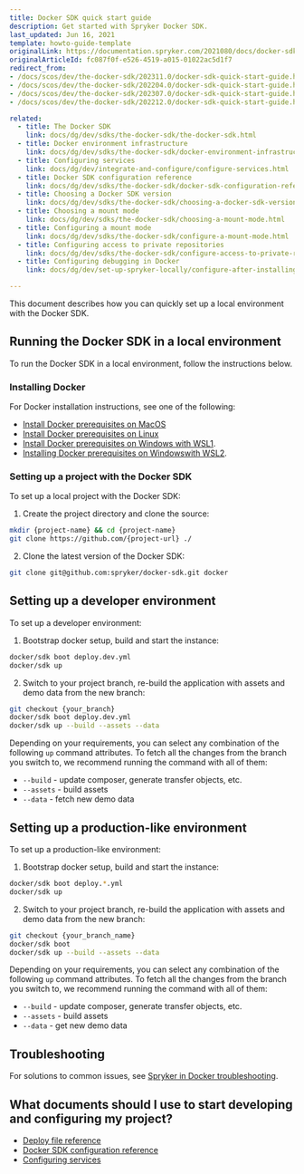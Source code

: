 ```yaml
---
title: Docker SDK quick start guide
description: Get started with Spryker Docker SDK.
last_updated: Jun 16, 2021
template: howto-guide-template
originalLink: https://documentation.spryker.com/2021080/docs/docker-sdk-quick-start-guide
originalArticleId: fc087f0f-e526-4519-a015-01022ac5d1f7
redirect_from:
- /docs/scos/dev/the-docker-sdk/202311.0/docker-sdk-quick-start-guide.html
- /docs/scos/dev/the-docker-sdk/202204.0/docker-sdk-quick-start-guide.html
- /docs/scos/dev/the-docker-sdk/202307.0/docker-sdk-quick-start-guide.html
- /docs/scos/dev/the-docker-sdk/202212.0/docker-sdk-quick-start-guide.html

related:
  - title: The Docker SDK
    link: docs/dg/dev/sdks/the-docker-sdk/the-docker-sdk.html
  - title: Docker environment infrastructure
    link: docs/dg/dev/sdks/the-docker-sdk/docker-environment-infrastructure.html
  - title: Configuring services
    link: docs/dg/dev/integrate-and-configure/configure-services.html
  - title: Docker SDK configuration reference
    link: docs/dg/dev/sdks/the-docker-sdk/docker-sdk-configuration-reference.html
  - title: Choosing a Docker SDK version
    link: docs/dg/dev/sdks/the-docker-sdk/choosing-a-docker-sdk-version.html
  - title: Choosing a mount mode
    link: docs/dg/dev/sdks/the-docker-sdk/choosing-a-mount-mode.html
  - title: Configuring a mount mode
    link: docs/dg/dev/sdks/the-docker-sdk/configure-a-mount-mode.html
  - title: Configuring access to private repositories
    link: docs/dg/dev/sdks/the-docker-sdk/configure-access-to-private-repositories.html
  - title: Configuring debugging in Docker
    link: docs/dg/dev/set-up-spryker-locally/configure-after-installing/configure-debugging.html

---
```


This document describes how you can quickly set up a local environment with the Docker SDK.

## Running the Docker SDK in a local environment

To run the Docker SDK in a local environment, follow the instructions below.

### Installing Docker

For Docker installation instructions, see one of the following:
* [Install Docker prerequisites on MacOS](/docs/dg/dev/set-up-spryker-locally/install-spryker/install-docker-prerequisites/install-docker-prerequisites-on-macos.html)
* [Install Docker prerequisites on Linux](/docs/dg/dev/set-up-spryker-locally/install-spryker/install-docker-prerequisites/install-docker-prerequisites-on-linux.html)
* [Install Docker prerequisites on Windows with WSL1](/docs/dg/dev/set-up-spryker-locally/install-spryker/install-docker-prerequisites/install-docker-prerequisites-on-windows-with-wsl1.html).
* [Installing Docker prerequisites on Windowswith WSL2](/docs/dg/dev/set-up-spryker-locally/install-spryker/install-docker-prerequisites/install-docker-prerequisites-on-windows-with-wsl2.html).

### Setting up a project with the Docker SDK

To set up a local project with the Docker SDK:

1. Create the project directory and clone the source:

```bash
mkdir {project-name} && cd {project-name}
git clone https://github.com/{project-url} ./
```

2. Clone the latest version of the Docker SDK:

```bash
git clone git@github.com:spryker/docker-sdk.git docker
```


## Setting up a developer environment

To set up a developer environment:

1. Bootstrap docker setup, build and start the instance:

```bash
docker/sdk boot deploy.dev.yml
docker/sdk up
```

2. Switch to your project branch, re-build the application with assets and demo data from the new branch:

```bash
git checkout {your_branch}
docker/sdk boot deploy.dev.yml
docker/sdk up --build --assets --data
```

Depending on your requirements, you can select any combination of the following `up` command attributes. To fetch all the changes from the branch you switch to, we recommend running the command with all of them:

- `--build` - update composer, generate transfer objects, etc.
- `--assets` - build assets
- `--data` - fetch new demo data


## Setting up a production-like environment

To set up a production-like environment:

1. Bootstrap docker setup, build and start the instance:

```bash
docker/sdk boot deploy.*.yml
docker/sdk up
```

2. Switch to your project branch, re-build the application with assets and demo data from the new branch:

```bash
git checkout {your_branch_name}
docker/sdk boot
docker/sdk up --build --assets --data
```

Depending on your requirements, you can select any combination of the following `up` command attributes. To fetch all the changes from the branch you switch to, we recommend running the command with all of them:

- `--build` - update composer, generate transfer objects, etc.
- `--assets` - build assets
- `--data` - get new demo data


## Troubleshooting

For solutions to common issues, see [Spryker in Docker troubleshooting](/docs/dg/dev/set-up-spryker-locally/troubleshooting-installation/docker-daemon-is-not-running.html).


## What documents should I use to start developing and configuring my project?

* [Deploy file reference](/docs/dg/dev/sdks/the-docker-sdk/deploy-file/deploy-file-reference.html)
* [Docker SDK configuration reference](/docs/dg/dev/sdks/the-docker-sdk/docker-sdk-configuration-reference.html)
* [Configuring services](/docs/dg/dev/integrate-and-configure/configure-services.html)
